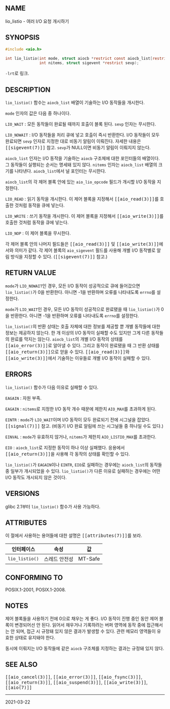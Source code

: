 ## NAME

lio_listio - 여러 I/O 요청 개시하기

## SYNOPSIS

```c
#include <aio.h>

int lio_listio(int mode, struct aiocb *restrict const aiocb_list[restrict],
               int nitems, struct sigevent *restrict sevp);
```

`-lrt`로 링크.

## DESCRIPTION

`lio_listio()` 함수는 `aiocb_list` 배열이 기술하는 I/O 동작들을 개시한다.

`mode` 인자의 값은 다음 중 하나이다.

`LIO_WAIT`
:   모든 동작들이 완료될 때까지 호출이 블록 된다. `sevp` 인자는 무시한다.

`LIO_NOWAIT`
:   I/O 동작들을 처리 큐에 넣고 호출이 즉시 반환한다. I/O 동작들이 모두 완료되면 `sevp` 인자로 지정한 대로 비동기 알림이 이뤄진다. 자세한 내용은 <tt>[[sigevent(7)]]</tt> 참고. `sevp`가 NULL이면 비동기 알림이 이뤄지지 않는다.

`aiocb_list` 인자는 I/O 동작을 기술하는 `aiocb` 구조체에 대한 포인터들의 배열이다. 그 동작들이 실행되는 순서는 명세돼 있지 않다. `nitems` 인자는 `aiocb_list` 배열의 크기를 나타낸다. `aiocb_list`에서 널 포인터는 무시한다.

`aiocb_list`의 각 제어 블록 안에 있는 `aio_lio_opcode` 필드가 개시할 I/O 동작을 지정한다.

`LIO_READ`
:   읽기 동작을 개시한다. 이 제어 블록을 지정해서 <tt>[[aio_read(3)]]</tt>를 호출한 것처럼 동작을 큐에 넣는다.

`LIO_WRITE`
:   쓰기 동작을 개시한다. 이 제어 블록을 지정해서 <tt>[[aio_write(3)]]</tt>를 호출한 것처럼 동작을 큐에 넣는다.

`LIO_NOP`
:   이 제어 블록을 무시한다.

각 제어 블록 안의 나머지 필드들은 <tt>[[aio_read(3)]]</tt> 및 <tt>[[aio_write(3)]]</tt>에서와 의미가 같다. 각 제어 블록의 `aio_sigevent` 필드를 사용해 개별 I/O 동작별로 알림 방식을 지정할 수 있다. (<tt>[[sigevent(7)]]</tt> 참고.)

## RETURN VALUE

`mode`가 `LIO_NOWAIT`인 경우, 모든 I/O 동작이 성공적으로 큐에 들어갔으면 `lio_listio()`가 0을 반환한다. 아니면 -1을 반환하며 오류를 나타내도록 `errno`를 설정한다.

`mode`가 `LIO_WAIT`인 경우, 모든 I/O 동작이 성공적으로 완료됐을 때 `lio_listio()`가 0을 반환한다. 아니면 -1을 반환하며 오류를 나타내도록 `errno`를 설정한다.

`lio_listio()`의 반환 상태는 호출 자체에 대한 정보를 제공할 뿐 개별 동작들에 대한 정보는 제공하지 않는다. 한 개 이상의 I/O 동작이 실패할 수도 있지만 그게 다른 동작들의 완료를 막지는 않는다. `aiocb_list`의 개별 I/O 동작의 상태를 <tt>[[aio_error(3)]]</tt>로 알아낼 수 있다. 그리고 동작이 완료됐을 때 그 반환 상태를 <tt>[[aio_return(3)]]</tt>으로 얻을 수 있다. <tt>[[aio_read(3)]]</tt>와 <tt>[[aio_write(3)]]</tt>에서 기술하는 이유들로 개별 I/O 동작이 실패할 수 있다.

## ERRORS

`lio_listio()` 함수가 다음 이유로 실패할 수 있다.

`EAGAIN`
:   자원 부족.

`EAGAIN`
:   `nitems`로 지정한 I/O 동작 개수 때문에 제한치 `AIO_MAX`를 초과하게 된다.

`EINTR`
:   `mode`가 `LIO_WAIT`이며 I/O 동작이 모두 완료되기 전에 시그널을 잡았다. <tt>[[signal(7)]]</tt> 참고. (비동기 I/O 완료 알림에 쓰는 시그널들 중 하나일 수도 있다.)

`EINVAL`
:   `mode`가 유효하지 않거나, `nitems`가 제한치 `AIO_LISTIO_MAX`를 초과한다.

`EIO`
:   `aiocb_list`로 지정한 동작이 하나 이상 실패했다. 응용에서 <tt>[[aio_return(3)]]</tt>을 사용해 각 동작의 상태를 확인할 수 있다.

`lio_listio()`가 `EAGAIN`이나 `EINTR`, `EIO`로 실패하는 경우에는 `aiocb_list`의 동작들 중 일부가 개시되었을 수 있다. `lio_listio()`가 다른 이유로 실패하는 경우에는 어떤 I/O 동작도 개시되지 않은 것이다.

## VERSIONS

glibc 2.1부터 `lio_listio()` 함수가 사용 가능하다.

## ATTRIBUTES

이 절에서 사용하는 용어들에 대한 설명은 <tt>[[attributes(7)]]</tt>를 보라.

| 인터페이스 | 속성 | 값 |
| --- | --- | --- |
| `lio_listio()` | 스레드 안전성 | MT-Safe |

## CONFORMING TO

POSIX.1-2001, POSIX.1-2008.

## NOTES

제어 블록들을 사용하기 전에 0으로 채우는 게 좋다. I/O 동작이 진행 중인 동안 제어 블록이 변경되어선 안 된다. 읽어서 채우거나 기록하려는 버퍼 영역에 동작 중에 접근해서는 안 되며, 접근 시 규정돼 있지 않은 결과가 발생할 수 있다. 관련 메모리 영역들이 유효한 상태로 유지돼야 한다.

동시에 이뤄지는 I/O 동작들에 같은 `aiocb` 구조체를 지정하는 결과는 규정돼 있지 않다.

## SEE ALSO

<tt>[[aio_cancel(3)]]</tt>, <tt>[[aio_error(3)]]</tt>, <tt>[[aio_fsync(3)]]</tt>, <tt>[[aio_return(3)]]</tt>, <tt>[[aio_suspend(3)]]</tt>, <tt>[[aio_write(3)]]</tt>, <tt>[[aio(7)]]</tt>

----

2021-03-22
